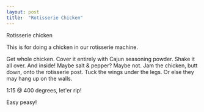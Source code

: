 ```yaml
---
layout: post
title:  "Rotisserie Chicken"
---
```


Rotisserie chicken

This is for doing a chicken in our rotisserie machine.

Get whole chicken.
Cover it entirely with Cajun seasoning powder. Shake it all over. And inside!
Maybe salt & pepper? Maybe not.
Jam the chicken, butt down, onto the rotisserie post.
Tuck the wings under the legs. Or else they may hang up on the walls.

1:15 @ 400 degrees, let'er rip!

Easy peasy!
